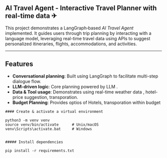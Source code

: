  ## AI Travel Agent - Interactive Travel Planner with real-time data ✈

This project demonstrates a LangGraph‑based *AI Travel Agent* implemented. It guides users through trip planning by interacting with a language model, leveraging real-time travel data using APIs to suggest personalized itineraries, flights, accommodations, and activities.

---

## Features

- **Conversational planning**: Built using LangGraph to facilitate multi-step dialogue flow.
- **LLM-driven logic**: Core planning powered by LLM .
- **Data & Tool usage**: Demonstrates using real-time weather data , hotel-price suggestion, transporation.
- **Budget Planning**: Provides optios of Hotels, transporation within budget
  
```
#### Create & activate a virtual environment

python3 -m venv venv
source venv/bin/activate      # Unix/macOS
venv\Scripts\activate.bat     # Windows


##### Install dependencies

pip install -r requirements.txt






